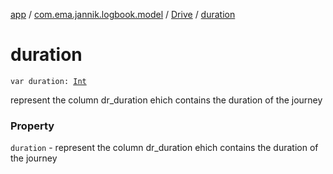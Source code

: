 [app](../../index.md) / [com.ema.jannik.logbook.model](../index.md) / [Drive](index.md) / [duration](./duration.md)

# duration

`var duration: `[`Int`](https://kotlinlang.org/api/latest/jvm/stdlib/kotlin/-int/index.html)

represent the column dr_duration ehich contains the duration of the journey

### Property

`duration` - represent the column dr_duration ehich contains the duration of the journey